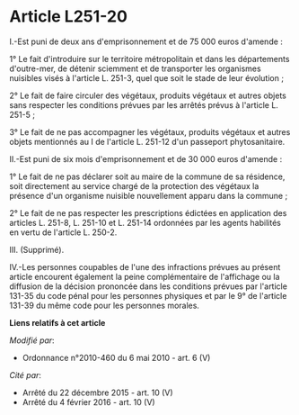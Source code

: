 # Article L251-20

I.-Est puni de deux ans d'emprisonnement et de 75 000 euros d'amende : 

1° Le fait d'introduire sur le territoire métropolitain et dans les départements d'outre-mer, de détenir sciemment et de
transporter les organismes nuisibles visés à l'article L. 251-3, quel que soit le stade de leur évolution ; 

2° Le fait de faire circuler des végétaux, produits végétaux et autres objets sans respecter les conditions prévues par les
arrêtés prévus à l'article L. 251-5 ; 

3° Le fait de ne pas accompagner les végétaux, produits végétaux et autres objets mentionnés au I de l'article L. 251-12 d'un
passeport phytosanitaire. 

II.-Est puni de six mois d'emprisonnement et de 30 000 euros d'amende : 

1° Le fait de ne pas déclarer soit au maire de la commune de sa résidence, soit directement au service chargé de la
protection des végétaux la présence d'un organisme nuisible nouvellement apparu dans la commune ;

2° Le fait de ne pas respecter les prescriptions édictées en application des articles L. 251-8, L. 251-10 et L. 251-14
ordonnées par les agents habilités en vertu de l'article L. 250-2. 

III. (Supprimé). 

IV.-Les personnes coupables de l'une des infractions prévues au présent article encourent également la peine complémentaire
de l'affichage ou la diffusion de la décision prononcée dans les conditions prévues par l'article 131-35 du code pénal pour
les personnes physiques et par le 9° de l'article 131-39 du même code pour les personnes morales.

**Liens relatifs à cet article**

_Modifié par_:

  - Ordonnance n°2010-460 du 6 mai 2010 - art. 6 (V)

_Cité par_:

  - Arrêté du 22 décembre 2015 - art. 10 (V)
  - Arrêté du 4 février 2016 - art. 10 (V)
